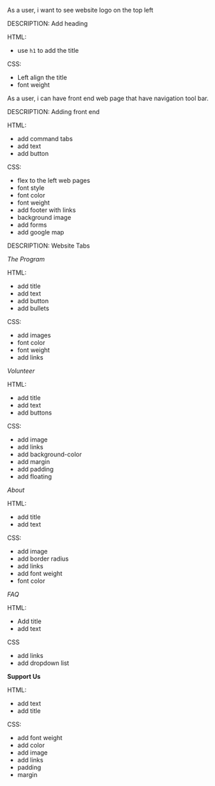 As a user, i want to see website logo on the top left

DESCRIPTION: Add heading

HTML:
- use `h1` to add the title

CSS:
- Left align the title 
- font weight

As a user, i can have front end web page that have navigation tool bar.

DESCRIPTION: Adding front end 

HTML:
- add command tabs
- add text
- add button

CSS:
- flex to the left web pages
- font style
- font color
- font weight
- add footer with links
- background image
- add forms
- add google map

DESCRIPTION: Website Tabs

*The Program*

HTML:
- add title
- add text
- add button
- add bullets

CSS:
- add images
- font color
- font weight
- add links

*Volunteer*

HTML:

- add title
- add text
- add buttons

CSS:

- add image
- add links 
- add background-color
- add margin
- add padding
- add floating

*About*

HTML:

- add title
- add text

CSS:

- add image
- add border radius
- add links
- add font weight
- font color

*FAQ*

HTML:

- Add title 
- add text

CSS

- add links
- add dropdown list

**Support Us**

HTML:

- add text
- add title

CSS:

- add font weight
- add color
- add image
- add links
- padding
- margin
